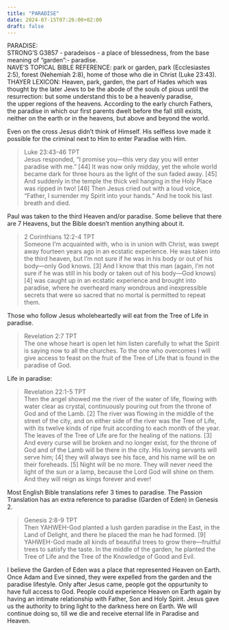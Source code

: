 ```yaml
---
title: "PARADISE"
date: 2024-07-15T07:26:00+02:00
draft: false
---
```

<html>
 <head></head>
 <body>
  <p>PARADISE:<br>STRONG’S G3857 - paradeisos - a place of blessedness, from the base meaning of “garden”:- paradise.<br>NAVE’S TOPICAL BIBLE REFERENCE: park or garden, park (Ecclesiastes 2:5), forest (Nehemiah 2:8), home of those who die in Christ (Luke 23:43).<br>THAYER LEXICON: Heaven, park, garden, the part of Hades which was thought by the later Jews to be the abode of the souls of pious until the resurrection: but some understand this to be a heavenly paradise,<br>the upper regions of the heavens. According to the early church Fathers, the paradise in which our first parents dwelt before the fall still exists, neither on the earth or in the heavens, but above and beyond the world.</p>
  <p>Even on the cross Jesus didn’t think of Himself. His selfless love made it possible for the criminal next to Him to enter Paradise with Him. &nbsp;</p>
  <blockquote>
   <p>Luke 23:43-46 TPT<br>Jesus responded, “I promise you—this very day you will enter paradise with me.” [44] It was now only midday, yet the whole world became dark for three hours as the light of the sun faded away. [45] And suddenly in the temple the thick veil hanging in the Holy Place was ripped in two! [46] Then Jesus cried out with a loud voice, “Father, I surrender my Spirit into your hands.” And he took his last breath and died.</p>
  </blockquote>
  <p>Paul was taken to the third Heaven and/or paradise. Some believe that there are 7 Heavens, but the Bible doesn’t mention anything about it.</p>
  <blockquote>
   <p>2 Corinthians 12:2-4 TPT<br>Someone I’m acquainted with, who is in union with Christ, was swept away fourteen years ago in an ecstatic experience. He was taken into the third heaven, but I’m not sure if he was in his body or out of his body—only God knows. [3] And I know that this man (again, I’m not sure if he was still in his body or taken out of his body—God knows) [4] was caught up in an ecstatic experience and brought into paradise, where he overheard many wondrous and inexpressible secrets that were so sacred that no mortal is permitted to repeat them.</p>
  </blockquote>
  <p>Those who follow Jesus wholeheartedly will eat from the Tree of Life in paradise.</p>
  <blockquote>
   <p>Revelation 2:7 TPT<br>The one whose heart is open let him listen carefully to what the Spirit is saying now to all the churches. To the one who overcomes I will give access to feast on the fruit of the Tree of Life that is found in the paradise of God.</p>
  </blockquote>
  <p>Life in paradise:</p>
  <blockquote>
   <p>Revelation 22:1-5 TPT<br>Then the angel showed me the river of the water of life, flowing with water clear as crystal, continuously pouring out from the throne of God and of the Lamb. [2] The river was flowing in the middle of the street of the city, and on either side of the river was the Tree of Life, with its twelve kinds of ripe fruit according to each month of the year. The leaves of the Tree of Life are for the healing of the nations. [3] And every curse will be broken and no longer exist, for the throne of God and of the Lamb will be there in the city. His loving servants will serve him; [4] they will always see his face, and his name will be on their foreheads. [5] Night will be no more. They will never need the light of the sun or a lamp, because the Lord God will shine on them. And they will reign as kings forever and ever!</p>
  </blockquote>
  <p>Most English Bible translations refer 3 times to paradise. The Passion Translation has an extra reference to paradise (Garden of Eden) in Genesis 2.</p>
  <blockquote>
   <p>Genesis 2:8-9 TPT<br>Then YAHWEH-God planted a lush garden paradise in the East, in the Land of Delight, and there he placed the man he had formed. [9] YAHWEH-God made all kinds of beautiful trees to grow there—fruitful trees to satisfy the taste. In the middle of the garden, he planted the Tree of Life and the Tree of the Knowledge of Good and Evil.</p>
  </blockquote>
  <p>I believe the Garden of Eden was a place that represented Heaven on Earth. Once Adam and Eve sinned, they were expelled from the garden and the paradise lifestyle. Only after Jesus came, people got the oppurtunity to have full access to God. People could experience Heaven on Earth again by having an intimate relationship with Father, Son and Holy Spirit. Jesus gave us the authority to bring light to the darkness here on Earth. We will continue doing so, till we die and receive eternal life in Paradise and Heaven.</p>
 </body>
</html>